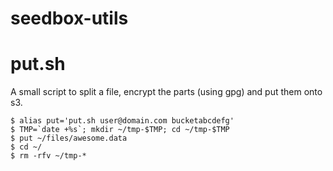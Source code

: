 # seedbox-utils

# put.sh

A small script to split a file, encrypt the parts (using gpg) and put them onto s3.

    $ alias put='put.sh user@domain.com bucketabcdefg'
    $ TMP=`date +%s`; mkdir ~/tmp-$TMP; cd ~/tmp-$TMP
    $ put ~/files/awesome.data
    $ cd ~/
    $ rm -rfv ~/tmp-*

